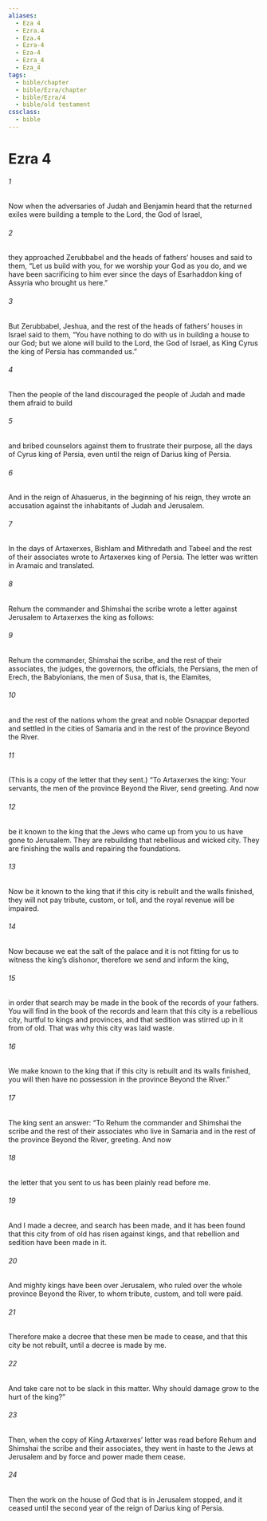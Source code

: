 ```yaml
---
aliases:
  - Eza 4
  - Ezra.4
  - Eza.4
  - Ezra-4
  - Eza-4
  - Ezra_4
  - Eza_4
tags:
  - bible/chapter
  - bible/Ezra/chapter
  - bible/Ezra/4
  - bible/old testament
cssclass:
  - bible
---
```


# Ezra 4

###### 1
Now when the adversaries of Judah and Benjamin heard that the returned exiles were building a temple to the Lord, the God of Israel,
###### 2
they approached Zerubbabel and the heads of fathers’ houses and said to them, “Let us build with you, for we worship your God as you do, and we have been sacrificing to him ever since the days of Esarhaddon king of Assyria who brought us here.”
###### 3
But Zerubbabel, Jeshua, and the rest of the heads of fathers’ houses in Israel said to them, “You have nothing to do with us in building a house to our God; but we alone will build to the Lord, the God of Israel, as King Cyrus the king of Persia has commanded us.”
###### 4
Then the people of the land discouraged the people of Judah and made them afraid to build
###### 5
and bribed counselors against them to frustrate their purpose, all the days of Cyrus king of Persia, even until the reign of Darius king of Persia.
###### 6
And in the reign of Ahasuerus, in the beginning of his reign, they wrote an accusation against the inhabitants of Judah and Jerusalem.
###### 7
In the days of Artaxerxes, Bishlam and Mithredath and Tabeel and the rest of their associates wrote to Artaxerxes king of Persia. The letter was written in Aramaic and translated.
###### 8
Rehum the commander and Shimshai the scribe wrote a letter against Jerusalem to Artaxerxes the king as follows:
###### 9
Rehum the commander, Shimshai the scribe, and the rest of their associates, the judges, the governors, the officials, the Persians, the men of Erech, the Babylonians, the men of Susa, that is, the Elamites,
###### 10
and the rest of the nations whom the great and noble Osnappar deported and settled in the cities of Samaria and in the rest of the province Beyond the River.
###### 11
(This is a copy of the letter that they sent.) “To Artaxerxes the king: Your servants, the men of the province Beyond the River, send greeting. And now
###### 12
be it known to the king that the Jews who came up from you to us have gone to Jerusalem. They are rebuilding that rebellious and wicked city. They are finishing the walls and repairing the foundations.
###### 13
Now be it known to the king that if this city is rebuilt and the walls finished, they will not pay tribute, custom, or toll, and the royal revenue will be impaired.
###### 14
Now because we eat the salt of the palace and it is not fitting for us to witness the king’s dishonor, therefore we send and inform the king,
###### 15
in order that search may be made in the book of the records of your fathers. You will find in the book of the records and learn that this city is a rebellious city, hurtful to kings and provinces, and that sedition was stirred up in it from of old. That was why this city was laid waste.
###### 16
We make known to the king that if this city is rebuilt and its walls finished, you will then have no possession in the province Beyond the River.”
###### 17
The king sent an answer: “To Rehum the commander and Shimshai the scribe and the rest of their associates who live in Samaria and in the rest of the province Beyond the River, greeting. And now
###### 18
the letter that you sent to us has been plainly read before me.
###### 19
And I made a decree, and search has been made, and it has been found that this city from of old has risen against kings, and that rebellion and sedition have been made in it.
###### 20
And mighty kings have been over Jerusalem, who ruled over the whole province Beyond the River, to whom tribute, custom, and toll were paid.
###### 21
Therefore make a decree that these men be made to cease, and that this city be not rebuilt, until a decree is made by me.
###### 22
And take care not to be slack in this matter. Why should damage grow to the hurt of the king?”
###### 23
Then, when the copy of King Artaxerxes’ letter was read before Rehum and Shimshai the scribe and their associates, they went in haste to the Jews at Jerusalem and by force and power made them cease.
###### 24
Then the work on the house of God that is in Jerusalem stopped, and it ceased until the second year of the reign of Darius king of Persia.


